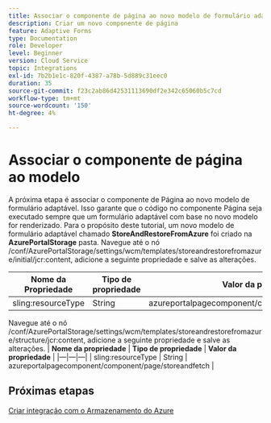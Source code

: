 ```yaml
---
title: Associar o componente de página ao novo modelo de formulário adaptável
description: Criar um novo componente de página
feature: Adaptive Forms
type: Documentation
role: Developer
level: Beginner
version: Cloud Service
topic: Integrations
exl-id: 7b2b1e1c-820f-4387-a78b-5d889c31eec0
duration: 35
source-git-commit: f23c2ab86d42531113690df2e342c65060b5c7cd
workflow-type: tm+mt
source-wordcount: '150'
ht-degree: 4%

---
```


# Associar o componente de página ao modelo

A próxima etapa é associar o componente de Página ao novo modelo de formulário adaptável. Isso garante que o código no componente Página seja executado sempre que um formulário adaptável com base no novo modelo for renderizado. Para o propósito deste tutorial, um novo modelo de formulário adaptável chamado **StoreAndRestoreFromAzure** foi criado na **AzurePortalStorage** pasta.
Navegue até o nó /conf/AzurePortalStorage/settings/wcm/templates/storeandrestorefromazure/initial/jcr:content, adicione a seguinte propriedade e salve as alterações.

| **Nome da Propriedade** | **Tipo de propriedade** | **Valor da propriedade** |
|--------------------|-------------------|-------------------------------------------------------|
| sling:resourceType | String | azureportalpagecomponent/component/page/storeandfetch |

Navegue até o nó /conf/AzurePortalStorage/settings/wcm/templates/storeandrestorefromazure/structure/jcr:content, adicione a seguinte propriedade e salve as alterações.
| **Nome da propriedade**  | **Tipo de propriedade** | **Valor da propriedade**                                    | |—|—|—| | sling:resourceType | String | azureportalpagecomponent/component/page/storeandfetch |


## Próximas etapas

[Criar integração com o Armazenamento do Azure](./create-fdm.md)
